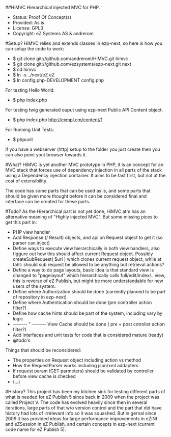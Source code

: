 ##HiMVC
Hierarchical injected MVC for PHP.

* Status: Proof Of Concept(s)
* Provided: As is
* License: GPL3
* Copyright: eZ Systems AS & andrerom

#Setup?
HiMVC relies and extends classes in ezp-next, so here is how you can setup the code to work:

* $ git clone git://github.com/andrerom/HiMVC.git himvc
* $ git clone git://github.com/ezsystems/ezp-next.git next
* $ cd himvc
* $ ln -s ../next/eZ eZ
* $ ln config.php-DEVELOPMENT config.php


For testing Hello World:

* $ php index.php


For testing twig generated ouput using ezp-next Public API Content object:

* $ php index.php http://exmpl.cm/content/1


For Running Unit Tests:

* $ phpunit


If you have a webserver (http) setup to the folder you just create then you can also point yout browser towards it.

#What?
HiMVC is yet another MVC prototype in PHP, it is an concept for an MVC stack that forces use of dependency injection in all parts of the stack using a Dependency injection container. It aims to be fast first, but not at the cost of extensibility.

The code has some parts that can be used as is, and some parts that should be given more thought before it can be considered final and interface can be created for these parts.

#Todo?
As the Hierarchical part is not yet done, HiMVC atm has an alternative meaning of "Highly injected MVC". But some missing pices to get this part in:

* PHP view handler
* Add Response (/ Result) objects, and api on Request object to get it (so parser can inject)
* Define ways to execute view hierarchically in both view handlers, also figgure out how this should affect current Request object. Possibly createSubRequest( $uri ) which clones current request object, while at taht: should sub request be allowed to be anything but retrieval actions?
* Define a way to do page layouts, basic idea is that standard view is changed to "pagelayout" which hierarchically calls full/edit/index/.. view, this is reverse of eZ Publish, but might be more understandable for new users of the system.
* Define where Authorization should be done (currently planned to be part of repository in ezp-next)
* Define where Authentication should be done (pre controller action filter?)
* Define how cache hints should be part of the system, including vary by logic
* ------- " -------  View Cache should be done ( pre + post cotroller action filter?)
* Add interfaces and unit tests for code that is considered mature (ready)
* @todo's

Things that should be reconsidered:

* The properties on Request object including action vs method
* How the RequestParser works including json/xml addapters
* If request param (GET parmeters) should be validated by controller before view cache is checked
* (...)

#History?
This project has been my kitchen sink for testing different parts of what is needed for eZ Publish 5 since back in 2009 when the project was called Project V.
The code has evolved heavily since then in several iterations, large parts of that w/o version control and the part that did have history had lots of irrelevant info so it was squashed. But in gernal since 2009 it has provided ideas for large performance improvements in eZINI and eZSession in eZ Publish, and certain concepts in ezp-next (current code name for eZ Publish 5).
